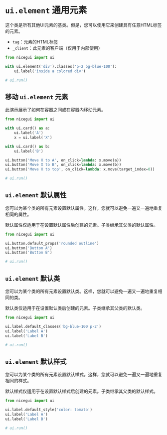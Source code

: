 # `ui.element` 通用元素

这个类是所有其他UI元素的基类。但是，您可以使用它来创建具有任意HTML标签的元素。

- `tag`：元素的HTML标签
- `_client`：此元素的客户端（仅用于内部使用）

```python
from nicegui import ui

with ui.element('div').classes('p-2 bg-blue-100'):
    ui.label('inside a colored div')

# ui.run()
```

## 移动 `ui.element` 元素

此演示展示了如何在容器之间或在容器内移动元素。

```python
from nicegui import ui

with ui.card() as a:
    ui.label('A')
    x = ui.label('X')

with ui.card() as b:
    ui.label('B')

ui.button('Move X to A', on_click=lambda: x.move(a))
ui.button('Move X to B', on_click=lambda: x.move(b))
ui.button('Move X to top', on_click=lambda: x.move(target_index=0))

# ui.run()
```

## `ui.element` 默认属性

您可以为某个类的所有元素设置默认属性。这样，您就可以避免一遍又一遍地重复相同的属性。

默认属性仅适用于在设置默认属性后创建的元素。子类继承其父类的默认属性。

```python
from nicegui import ui

ui.button.default_props('rounded outline')
ui.button('Button A')
ui.button('Button B')

# ui.run()
```

## `ui.element` 默认类

您可以为某个类的所有元素设置默认类。这样，您就可以避免一遍又一遍地重复相同的类。

默认类仅适用于在设置默认类后创建的元素。子类继承其父类的默认类。

```python
from nicegui import ui

ui.label.default_classes('bg-blue-100 p-2')
ui.label('Label A')
ui.label('Label B')

# ui.run()
```

## `ui.element` 默认样式

您可以为某个类的所有元素设置默认样式。这样，您就可以避免一遍又一遍地重复相同的样式。

默认样式仅适用于在设置默认样式后创建的元素。子类继承其父类的默认样式。

```python
from nicegui import ui

ui.label.default_style('color: tomato')
ui.label('Label A')
ui.label('Label B')

# ui.run()
```
